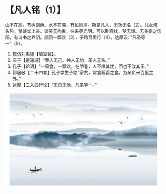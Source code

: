 # 【凡人铭（1）】

山不在高，有树则荫。水不在深，有鱼则清。斯是凡人，无功无名（2）。儿女炕头热，爹娘堂上亲。谈笑无拘束，往来尽光明。可以卧高枕，梦无惊。无贪妄之伤阳，有诗书之养阴。颜回一瓢饮（3），子路百里行（4）。达摩云: "凡圣等一"（5）。

1. 模仿刘禹锡【陋室铭】。
2. 庄子【逍遥游】“至人无己，神人无功，圣人无名。”
3. 孔子【论语】“一箪食，一瓢饮，在陋巷，人不堪其忧，回也不改其乐。”
4. 郭居敬【二十四孝】孔子学生子路“家贫，常食藜藿之食，为亲负米百里之外。”
5. 达摩【二入四行论】“无自无他，凡圣等一。”

![](005.png)